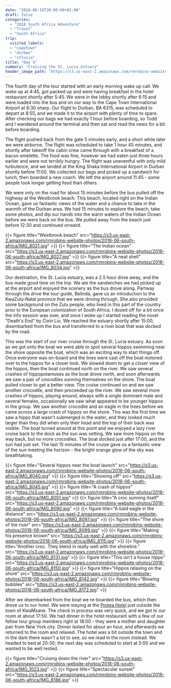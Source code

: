 ```yaml
---
date: "2018-06-19T20:00:00+02:00"
draft: false
categories:
  - "2018 South Africa Adventure"
  - "Travel"
  - "South Africa"
trip:
  visited_labels:
  - "capetown"
  - "durban"
  - "stlucia"
title: "Day 5"
summary: "Cruising the St. Lucia estuary"
header_image_path: "https://s3.us-east-2.amazonaws.com/rmrobins-website-photos/2018-06-south-africa/IMG_8150.jpg"
---
```


The fourth day of the tour started with an early morning wake up call. We woke up at 4:45, got packed up and were having breakfast in the hotel restaurant shortly after 5:45. We were in the lobby shortly after 6:15 and were loaded into the bus and on our way to the Cape Town International Airport at 6:30 sharp. Our flight to Durban, BA 6315, was scheduled to depart at 8:55, and we made it to the airport with plenty of time to spare. After checking our bags we had exactly 1 hour before boarding, so Todd and I wandered around the terminal and then sat and read the news for a bit before boarding.

The flight pushed back from the gate 5 minutes early, and a short while later we were airborne. The flight was scheduled to take 1 hour 45 minutes, and shortly after takeoff the cabin crew came through with a breakfast of a bacon omelette. The food was fine, however we had eaten just three hours earlier and were not terribly hungry. The flight was uneventful with only mild turbulence, and we landed at the King Shaka International Airport in Durban shortly before 11:00. We collected our bags and picked up a sandwich for lunch, then boarded a new coach. We left the airport around 11:45 - some people took longer getting food than others.

We were only on the road for about 15 minutes before the bus pulled off the highway at the Westbrook beach. This beach, located right on the Indian Ocean, gave us fantastic views of the water and a chance to take in the warmth of the Durban area. We had 15 minutes to explore the beach, take some photos, and dip our hands into the warm waters of the Indian Ocean before we were back on the bus. We pulled away from the beach just before 12:30 and continued onward.

{{< figure title="Westbrook beach" src="https://s3.us-east-2.amazonaws.com/rmrobins-website-photos/2018-06-south-africa/IMG_8021.jpg" >}}
{{< figure title="The Indian ocean" src="https://s3.us-east-2.amazonaws.com/rmrobins-website-photos/2018-06-south-africa/IMG_8027.jpg" >}}
{{< figure title="A neat shell" src="https://s3.us-east-2.amazonaws.com/rmrobins-website-photos/2018-06-south-africa/IMG_8034.jpg" >}}

Our destination, the St. Lucia estuary, was a 2.5 hour drive away, and the bus made good time on the trip. We ate the sandwiches we had picked up at the airport and enjoyed the scenery as the bus drove along. Partway through the drive the tour guide, Belinda, gave us an introduction to the KwaZulu-Natal province that we were driving through. She also provided some background on the Zulu people, who lived in this part of the country prior to the European colonization of South Africa. I dozed off for a bit once the info session was over, and once I woke up I started reading the novel 
"Death's End" by Cixin Liu. We reached the estuary shortly after 15:00, disembarked from the bus and transferred to a river boat that was docked by the road.

This was the start of our river cruise through the St. Lucia estuary. As soon as we got onto the boat we were able to spot several hippos swimming near the shore opposite the boat, which was an exciting way to start things off. Once everyone was on-board and the lines were cast off the boat motored over to the hippos for a closer look. We slowed down to get a closer view of the hippos, then the boat continued north on the river. We saw several crashes of hippopotamuses as the boat drove north, and soon afterwards we saw a pair of crocodiles sunning themselves on the shore. The boat pulled closer to get a better view. The cruise continued on and we saw another crocodile, and then proceeded up the river. We saw several more crashes of hippos, playing around, always with a single dominant male and several females, occasionally we saw what appeared to be younger hippos in the group. We saw another crocodile and an eagle in the trees before we came across a large crash of hippos on the shore. This was the first time we saw a hippo that wasn't submerged in the water, and they looked much larger than they did when only their head and the top of their back was visible. The boat turned around at this point and we enjoyed a lazy river cruise back to the dock as the sun was setting. We saw more hippos on the way back, but no more crocodiles. The boat docked just after 17:00, and the sun had just set. The last 15 minutes of the cruise gave us a fantastic view of the sun meeting the horizon - the bright orange glow of the sky was breathtaking.

{{< figure title="Several hippos near the boat launch" src="https://s3.us-east-2.amazonaws.com/rmrobins-website-photos/2018-06-south-africa/IMG_8040.jpg" >}}
{{< figure title="Showing off" src="https://s3.us-east-2.amazonaws.com/rmrobins-website-photos/2018-06-south-africa/IMG_8045.jpg" >}}
{{< figure title="A crash of hippos" src="https://s3.us-east-2.amazonaws.com/rmrobins-website-photos/2018-06-south-africa/IMG_8051.jpg" >}}
{{< figure title="A croc sunning itself" src="https://s3.us-east-2.amazonaws.com/rmrobins-website-photos/2018-06-south-africa/IMG_8090.jpg" >}}
{{< figure title="A bald eagle in the distance" src="https://s3.us-east-2.amazonaws.com/rmrobins-website-photos/2018-06-south-africa/IMG_8097.jpg" >}}
{{< figure title="The shore of the river" src="https://s3.us-east-2.amazonaws.com/rmrobins-website-photos/2018-06-south-africa/IMG_8099.jpg" >}}
{{< figure title="Making his presence known" src="https://s3.us-east-2.amazonaws.com/rmrobins-website-photos/2018-06-south-africa/IMG_8115.jpg" >}}
{{< figure title="Another croc. They blend in really well with the shoreline." src="https://s3.us-east-2.amazonaws.com/rmrobins-website-photos/2018-06-south-africa/IMG_8131.jpg" >}}
{{< figure title="This isn't a house hippo" src="https://s3.us-east-2.amazonaws.com/rmrobins-website-photos/2018-06-south-africa/IMG_8150.jpg" >}}
{{< figure title="Hippos relaxing on the shore" src="https://s3.us-east-2.amazonaws.com/rmrobins-website-photos/2018-06-south-africa/IMG_8142.jpg" >}}
{{< figure title="Blowing bubbles" src="https://s3.us-east-2.amazonaws.com/rmrobins-website-photos/2018-06-south-africa/IMG_8172.jpg" >}}

After we disembarked from the boat we re-boarded the bus, which then drove us to our hotel. We were staying at the [Protea Hotel](https://www.marriott.com/hotels/travel/rcbum-protea-hotel-umfolozi-river/) just outside the town of KwaMsane. The check in process was very quick, and we got to our room at about 17:50. We had dinner in the hotel restaurant with a few of our fellow tour group members right at 18:00 - they were a mother and daughter pair from New York city. Dinner lasted for about an hour, and afterwards we returned to the room and relaxed. The hotel was a bit outside the town and in the dark there wasn't a lot to see, so we read in the room instead. We headed to bed at 20:30; the next day was scheduled to start at 5:00 and we wanted to be well rested.

{{< figure title="Cruising down the river" src="https://s3.us-east-2.amazonaws.com/rmrobins-website-photos/2018-06-south-africa/IMG_1023.jpg" >}}
{{< figure title="Spectacular sunset" src="https://s3.us-east-2.amazonaws.com/rmrobins-website-photos/2018-06-south-africa/IMG_8186.jpg" >}}
